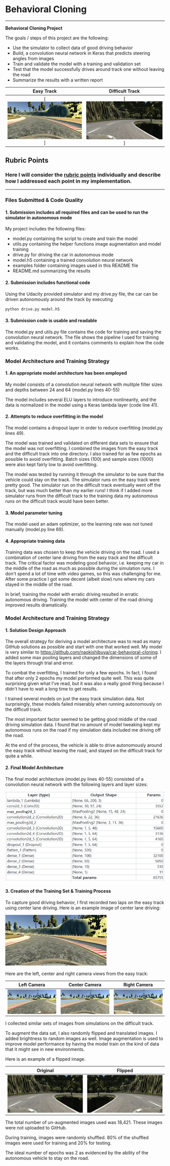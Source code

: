 # **Behavioral Cloning** 

---

**Behavioral Cloning Project**

The goals / steps of this project are the following:
* Use the simulator to collect data of good driving behavior
* Build, a convolution neural network in Keras that predicts steering angles from images
* Train and validate the model with a training and validation set
* Test that the model successfully drives around track one without leaving the road
* Summarize the results with a written report


[//]: # (Image References)

[image0]: ./examples/model.PNG     "Keras Model"
[image1]: ./examples/easy.jpg      "Model Visualization"
[image2]: ./examples/grayscale.jpg "Grayscaling"
[image3]: ./examples/hard.jpg      "Difficult Track Image"
[image4]: ./examples/left.jpg      "Left Image"
[image5]: ./examples/center.jpg    "Center Image"
[image6]: ./examples/right.jpg     "Right Image"
[image7]: ./examples/hardFlip.jpg  "Flipped Image"



|Easy Track|Difficult Track|
|:--------:|:------------:|
|[![Easy Track](examples/easy.jpg)]|[![Difficult Track](examples/hard.jpg)]


## Rubric Points
### Here I will consider the [rubric points](https://review.udacity.com/#!/rubrics/432/view) individually and describe how I addressed each point in my implementation.  

---
### Files Submitted & Code Quality

#### 1. Submission includes all required files and can be used to run the simulator in autonomous mode

My project includes the following files:
* model.py containing the script to create and train the model
* utils.py containing the helper functions image augmentation and model training
* drive.py for driving the car in autonomous mode
* model.h5 containing a trained convolution neural network
* examples folder containing images used in this README file
* README.md summarizing the results

#### 2. Submission includes functional code
Using the Udacity provided simulator and my drive.py file, the car can be driven autonomously around the track by executing 
```sh
python drive.py model.h5
```

#### 3. Submission code is usable and readable

The model.py and utils.py file contains the code for training and saving the convolution neural network. The file shows the pipeline I used for training and validating the model, and it contains comments to explain how the code works.

### Model Architecture and Training Strategy

#### 1. An appropriate model architecture has been employed

My model consists of a convolution neural network with mulitple filter sizes and depths between 24 and 64 (model.py lines 40-55) 

The model includes several ELU layers to introduce nonlinearity, and the data is normalized in the model using a Keras lambda layer (code line 41). 

#### 2. Attempts to reduce overfitting in the model

The model contains a dropout layer in order to reduce overfitting (model.py lines 49). 

The model was trained and validated on different data sets to ensure that the model was not overfitting. I combined the images from the easy track and the difficult track into one directory. I also trained for as few epochs as possible to avoid overfitting. Batch sizes (100) and sample sizes (1000) were also kept fairly low to avoid overfitting.

The model was tested by running it through the simulator to be sure that the vehicle could stay on the track. The simulator runs on the easy track were pretty good. The simulator run on the difficult track eventually went off the track, but was much better than my earlier runs! I think if I added more simulator runs from the difficult track to the training data my autonomous runs on the difficult track would have been better.

#### 3. Model parameter tuning

The model used an adam optimizer, so the learning rate was not tuned manually (model.py line 69).

#### 4. Appropriate training data

Training data was chosen to keep the vehicle driving on the road. I used a combination of center lane driving from the easy track and the difficult track. The critical factor was modeling good behavior, i.e. keeping my car in the middle of the road as much as possible during the simulation runs. I don't spend a lot of time with video games, so this was challenging for me. After some practice I got some decent (albeit slow) runs where my cars stayed in the middle of the road. 

In brief, training the model with erratic driving resulted in erratic autonomous driving. Training the model with center of the road driving improved results dramatically.


### Model Architecture and Training Strategy

#### 1. Solution Design Approach

The overall strategy for deriving a model architecture was to read as many GitHub solutions as possible and start with one that worked well. My model is very similar to https://github.com/naokishibuya/car-behavioral-cloning. I added some max pooling layers and changed the dimensions of some of the layers through trial and error.

To combat the overfitting, I trained for only a few epochs. In fact, I found that after only 2 epochs my model performed quite well. This was quite surprising given what I've read, but it was also a really good thing because I didn't have to wait a long time to get results.

I trained several models on just the easy track simulation data. Not surprisingly, these models failed miserably when running autonomously on the difficutl track.

The most important factor seemed to be getting good middle of the road driving simulation data. I found that no amount of model tweaking kept my autonomous runs on the road if my simulation data included me driving off the road.

At the end of the process, the vehicle is able to drive autonomously around the easy track without leaving the road, and stayed on the difficult track for quite a while.

#### 2. Final Model Architecture

The final model architecture (model.py lines 40-55) consisted of a convolution neural network with the following layers and layer sizes:

![alt text][image0]

#### 3. Creation of the Training Set & Training Process

To capture good driving behavior, I first recorded two laps on the easy track using center lane driving. Here is an example image of center lane driving:

![alt text][image1]

Here are the left, center and right camera views from the easy track:

|Left Camera|Center Camera|Right Camera|
|:----------:|:----------:|:----------:|
|![alt text][image4]|![alt text][image5]|![alt text][image6]


I collected similar sets of images from simulations on the difficult track. 

To augment the data sat, I also randomly flipped and translated images. I added brightness to random images as well. Image augmentation is used to improve model performance by having the model train on the kind of data that it might see in new environments.

Here is an example of a flipped image.


|Original|Flipped|
|:----------:|:----------:|
|![alt text][image3]|![alt text][image7]


The total number of un-augmented images used was 18,421. These images were not uploaded to GitHub.

During training, images were randomly shuffled. 80% of the shuffled images were used for training and 20% for testing.

The ideal number of epochs was 2 as evidenced by the ability of the autonomous vehicle to stay on the road.
